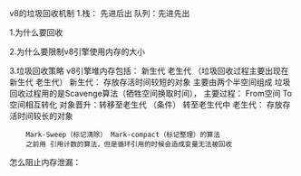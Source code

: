 v8的垃圾回收机制
1.栈： 先进后出  队列：先进先出

1.为什么要回收

2.为什么要限制v8引擎使用内存的大小

3.垃圾回收策略
v8引擎堆内存包括： 新生代 老生代  （垃圾回收过程主要出现在新生代 老生代）
新生代： 存放存活时间较短的对象
        主要由两个半空间组成
        垃圾回收过程用的是Scavenge算法（牺牲空间换取时间），
        主要过程： From空间 To空间相互转化
                  对象晋升：转移至老生代 （条件） 
                  转至老生代中
老生代： 存放存活时间较长的对象

        Mark-Sweep（标记清除） Mark-compact（标记整理）的算法
        之前用 引用计数的算法，但是循环引用的时候会造成变量无法被回收
        
怎么阻止内存泄漏：

